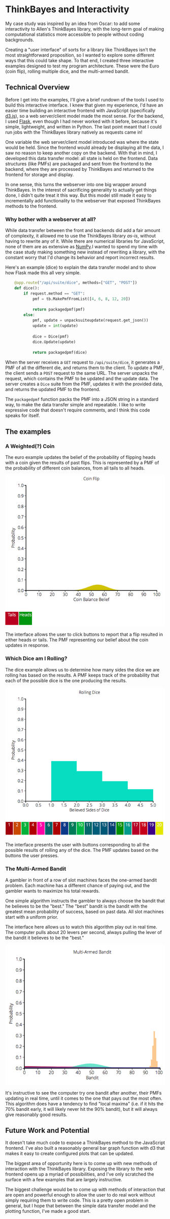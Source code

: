 # ThinkBayes and Interactivity

My case study was inspired by an idea from Oscar: to add some interactivity to Allen's ThinkBayes library, with the long-term goal of making computational statistics more accessible to people without coding backgrounds.

Creating a "user interface" of sorts for a library like ThinkBayes isn't the most straightforward proposition, so I wanted to explore some different ways that this could take shape. To that end, I created three interactive examples designed to test my program architecture. These were the Euro (coin flip), rolling multiple dice, and the multi-armed bandit.

## Technical Overview
Before I get into the examples, I'll give a brief rundown of the tools I used to build this interactive interface. I knew that given my experience, I'd have an easier time building an interactive frontend with JavaScript (specifically [d3.js](www.d3js.org)), so a web server/client model made the most sense. For the backend, I used [Flask](http://flask.pocoo.org), even though I had never worked with it before, because it's simple, lightweight, and written in Python. The last point meant that I could run jobs with the ThinkBayes library natively as requests came in! 

One variable the web server/client model introduced was where the state would be held. Since the frontend would already be displaying all the data, I saw no reason to keep another copy on the backend. With that in mind, I developed this data transfer model: all state is held on the frontend. Data structures (like PMFs) are packaged and sent from the frontend to the backend, where they are processed by ThinkBayes and returned to the frontend for storage and display.

In one sense, this turns the webserver into one big wrapper around ThinkBayes. In the interest of sacrificing generality to actually get things done, I didn't quite treat it this way. But this model still made it easy to incrementally add functionality to the webserver that exposed ThinkBayes methods to the frontend.

### Why bother with a webserver at all?

While data transfer between the front and backends did add a fair amount of complexity, it allowed me to use the ThinkBayes library _as-is_, without having to rewrite any of it. While there are numerical libraries for JavaScript, none of them are as extensive as [NumPy](www.numpy.org).I wanted to spend my time with the case study making something new instead of rewriting a library, with the constant worry that I'd change its behavior and report incorrect results.

Here's an example (dice) to explain the data transfer model and to show how Flask made this all very simple.

```python
	@app.route("/api/suite/dice", methods=["GET", "POST"])
	def dice():
		if request.method == "GET":
			pmf = tb.MakePmfFromList([4, 6, 8, 12, 20])

			return packagedpmf(pmf)
		else:
			pmf, update = unpacksuiteupdate(request.get_json())
			update = int(update)

			dice = Dice(pmf)
			dice.Update(update)

			return packagedpmf(dice)
```

When the server receives a `GET` request to `/api/suite/dice`, it generates a PMF of all the different die, and returns them to the client. To update a PMF, the client sends a `POST` request to the same URL. The server unpacks the request, which contains the PMF to be updated and the update data. The server creates a `Dice` suite from the PMF, updates it with the provided data, and returns the updated PMF to the frontend.

The `packagedpmf` function packs the PMF into a JSON string in a standard way, to make the data transfer simple and repeatable. I like to write expressive code that doesn't require comments, and I think this code speaks for itself.

## The examples

### A Weighted(?) Coin

The euro example updates the belief of the probability of flipping heads with a coin given the results of past flips. This is represented by a PMF of the probability of different coin balances, from all tails to all heads.

![Euro](euro.png)

The interface allows the user to click buttons to report that a flip resulted in either heads or tails. The PMF representing our belief about the coin updates in response.

### Which Dice am I Rolling?

The dice example allows us to determine how many sides the dice we are rolling has based on the results. A PMF keeps track of the probability that each of the possible dice is the one producing the results.

![Dice](dice.png)

The interface presents the user with buttons corresponding to all the possible results of rolling any of the dice. The PMF updates based on the buttons the user presses.

### The Multi-Armed Bandit

A gambler in front of a row of slot machines faces the one-armed bandit problem. Each machine has a different chance of paying out, and the gambler wants to maximize his total rewards.

One simple algorithm instructs the gambler to always choose the bandit that he believes to be the "best." The "best" bandit is the bandit with the greatest mean probability of success, based on past data. All slot machines start with a uniform prior.

The interface here allows us to watch this algorithm play out in real time. The computer pulls about 20 levers per second, always pulling the lever of the bandit it believes to be the "best."

![Bandit](bandit.png)

It's instructive to see the computer try one bandit after another, their PMFs updating in real time, until it comes to the one that pays out the most often. This algorithm does have a tendency to find "local maxima" (i.e. if it hits the 70% bandit early, it will likely never hit the 90% bandit), but it will always give reasonably good results.

## Future Work and Potential

It doesn't take much code to expose a ThinkBayes method to the JavaScript frontend. I've also built a reasonably general bar graph function with d3 that makes it easy to create configured plots that can be updated.

The biggest area of opportunity here is to come up with new methods of interaction with the ThinkBayes library. Exposing the library to the web frontend opens up a myriad of possibilities, and I've only scratched the surface with a few examples that are largely instructive.

The biggest challenge would be to come up with methods of interaction that are open and powerful enough to allow the user to do real work without simply requiring them to write code. This is a pretty open problem in general, but I hope that between the simple data transfer model and the plotting function, I've made a good start.